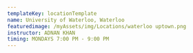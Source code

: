 ```yaml
---
templateKey: locationTemplate
name: University of Waterloo, Waterloo
featuredimage: /myAssets/img/Locations/waterloo uptown.png
instructor: ADNAN KHAN
timing: MONDAYS 7:00 PM - 9:00 PM
---
```


